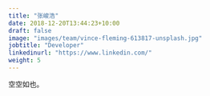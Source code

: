 ```yaml
---
title: "张峻浩"
date: 2018-12-20T13:44:23+10:00
draft: false
image: "images/team/vince-fleming-613817-unsplash.jpg"
jobtitle: "Developer"
linkedinurl: "https://www.linkedin.com/"
weight: 5
---
```


空空如也。
